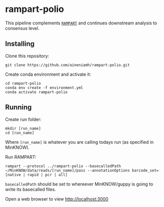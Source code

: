 # rampart-polio

This pipeline complements [``RAMPART``](https://github.com/artic-network/rampart) and continues downstream analysis to consensus level.

## Installing
Clone this repository:

```
git clone https://github.com/aineniamh/rampart-polio.git
```

Create conda environment and activate it:

```
cd rampart-polio
conda env create -f environment.yml
conda activate rampart-polio
```

## Running

Create run folder:

```
mkdir [run_name]
cd [run_name]
```

Where `[run_name]` is whatever you are calling todays run (as specified in MinKNOW).

Run RAMPART:

```
rampart --protocol ../rampart-polio --basecalledPath ~/MinKNOW/data/reads/[run_name]/pass --annotationOptions barcode_set=[native | rapid | pcr | all]
```

`basecalledPath` should be set to whereever MinKNOW/guppy is going to write its basecalled files.



Open a web browser to view [http://localhost:3000](http://localhost:3000)

